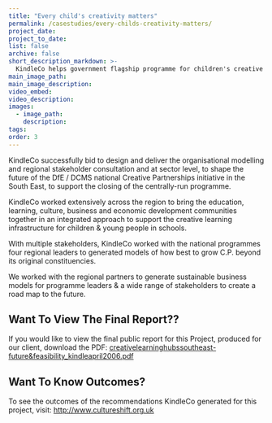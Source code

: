 ```yaml
---
title: "Every child's creativity matters"
permalink: /casestudies/every-childs-creativity-matters/
project_date:
project_to_date:
list: false
archive: false
short_description_markdown: >-
  KindleCo helps government flagship programme for children's creative learning spin-out as social enterprise in South East.
main_image_path:
main_image_description:
video_embed:
video_description:
images:
  - image_path:
    description:
tags:
order: 3
---
```

KindleCo successfully bid to design and deliver the organisational modelling and regional stakeholder consultation and  at sector level, to shape the future of the DfE / DCMS national Creative Partnerships initiative in the South East, to support the closing of the centrally-run programme.

KindleCo worked extensively across the region to bring the education, learning, culture, business and economic development communities together in an integrated approach to support the creative learning infrastructure for children &amp; young people in schools.

With multiple stakeholders, KindleCo worked with the national programmes four regional leaders to generated models of how best to grow C.P. beyond its original constituencies.

We worked with the regional partners to generate sustainable business models for programme leaders &amp; a wide range of stakeholders to create a road map to the future.

Want To View The Final Report??
---
If you would like to view the final public report for this Project, produced for our client, download the PDF: <a href="/assets/docs/creativelearninghubssoutheast-future%26feasibility_kindleapril2006.pdf">creativelearninghubssoutheast-future&feasibility_kindleapril2006.pdf</a>

Want To Know Outcomes?
---
To see the outcomes of the recommendations KindleCo generated for this project, visit: <a href="http://www.cultureshift.org.uk/" target="link">http://www.cultureshift.org.uk</a>



